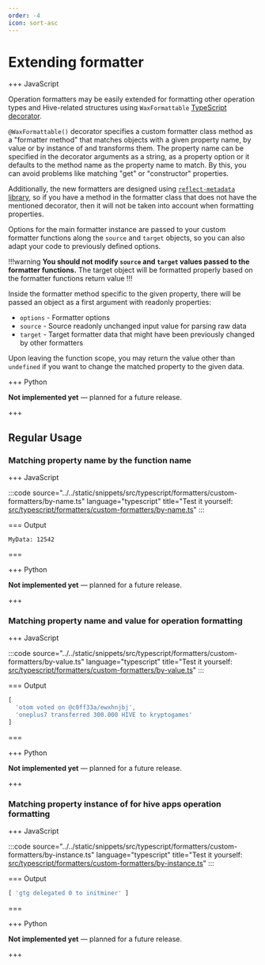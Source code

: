 ```yaml
---
order: -4
icon: sort-asc
---
```


# Extending formatter

+++ JavaScript

Operation formatters may be easily extended for formatting other operation types and Hive-related structures using `WaxFormattable` [TypeScript decorator](https://www.typescriptlang.org/docs/handbook/decorators.html).

`@WaxFormattable()` decorator specifies a custom formatter class method as a "formatter method" that matches objects with a given property name, by value or by instance of and transforms them. The property name can be specified in the decorator arguments as a string, as a property option or it defaults to the method name as the property name to match. By this, you can avoid problems like matching "get" or "constructor" properties.

Additionally, the new formatters are designed using [`reflect-metadata` library](https://www.npmjs.com/package/reflect-metadata), so if you have a method in the formatter class that does not have the mentioned decorator, then it will not be taken into account when formatting properties.

Options for the main formatter instance are passed to your custom formatter functions along the `source` and `target` objects, so you can also adapt your code to previously defined options.

!!!warning
**You should not modify `source` and `target` values passed to the formatter functions.** The target object will be formatted properly based on the formatter functions return value
!!!

Inside the formatter method specific to the given property, there will be passed an object as a first argument with readonly properties:

- `options` - Formatter options
- `source` - Source readonly unchanged input value for parsing raw data
- `target` - Target formatter data that might have been previously changed by other formatters

Upon leaving the function scope, you may return the value other than `undefined` if you want to change the matched property to the given data.

+++ Python

**Not implemented yet** — planned for a future release.

+++

## Regular Usage

### Matching property name by the function name

+++ JavaScript

:::code source="../../static/snippets/src/typescript/formatters/custom-formatters/by-name.ts" language="typescript" title="Test it yourself: [src/typescript/formatters/custom-formatters/by-name.ts](https://stackblitz.com/github/openhive-network/wax-doc-snippets?file=src%2Ftypescript%2Fformatters%2Fcustom-formatters%2Fby-name.ts&startScript=test-formatters-custom-formatters-by-name)" :::

=== Output

```text
MyData: 12542
```

===

+++ Python

**Not implemented yet** — planned for a future release.

+++

### Matching property name and value for operation formatting

+++ JavaScript

:::code source="../../static/snippets/src/typescript/formatters/custom-formatters/by-value.ts" language="typescript" title="Test it yourself: [src/typescript/formatters/custom-formatters/by-value.ts](https://stackblitz.com/github/openhive-network/wax-doc-snippets?file=src%2Ftypescript%2Fformatters%2Fcustom-formatters%2Fby-value.ts&startScript=test-formatters-custom-formatters-by-value)" :::

=== Output

```javascript
[
  'otom voted on @c0ff33a/ewxhnjbj',
  'oneplus7 transferred 300.000 HIVE to kryptogames'
]
```

===

+++ Python

**Not implemented yet** — planned for a future release.

+++

### Matching property instance of for hive apps operation formatting

+++ JavaScript

:::code source="../../static/snippets/src/typescript/formatters/custom-formatters/by-instance.ts" language="typescript" title="Test it yourself: [src/typescript/formatters/custom-formatters/by-instance.ts](https://stackblitz.com/github/openhive-network/wax-doc-snippets?file=src%2Ftypescript%2Fformatters%2Fcustom-formatters%2Fby-instance.ts&startScript=test-formatters-custom-formatters-by-instance)" :::

=== Output

```javascript
[ 'gtg delegated 0 to initminer' ]
```

===

+++ Python

**Not implemented yet** — planned for a future release.

+++
